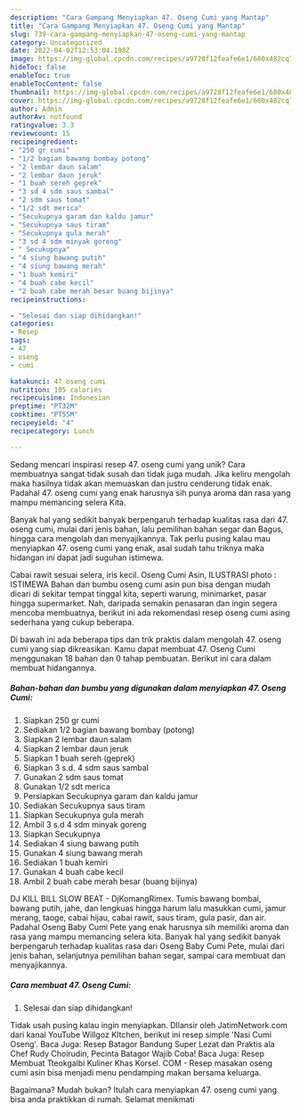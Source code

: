 ```yaml
---
description: "Cara Gampang Menyiapkan 47. Oseng Cumi yang Mantap"
title: "Cara Gampang Menyiapkan 47. Oseng Cumi yang Mantap"
slug: 739-cara-gampang-menyiapkan-47-oseng-cumi-yang-mantap
category: Uncategorized
date: 2022-04-02T12:53:04.198Z
image: https://img-global.cpcdn.com/recipes/a9728f12feafe6e1/680x482cq70/47-oseng-cumi-foto-resep-utama.jpg
hideToc: false
enableToc: true
enableTocContent: false
thumbnail: https://img-global.cpcdn.com/recipes/a9728f12feafe6e1/680x482cq70/47-oseng-cumi-foto-resep-utama.jpg
cover: https://img-global.cpcdn.com/recipes/a9728f12feafe6e1/680x482cq70/47-oseng-cumi-foto-resep-utama.jpg
author: Admin
authorAv: notfound
ratingvalue: 3.3
reviewcount: 15
recipeingredient:
- "250 gr cumi"
- "1/2 bagian bawang bombay potong"
- "2 lembar daun salam"
- "2 lembar daun jeruk"
- "1 buah sereh geprek"
- "3 sd 4 sdm saus sambal"
- "2 sdm saus tomat"
- "1/2 sdt merica"
- "Secukupnya garam dan kaldu jamur"
- "Secukupnya saus tiram"
- "Secukupnya gula merah"
- "3 sd 4 sdm minyak goreng"
- " Secukupnya"
- "4 siung bawang putih"
- "4 siung bawang merah"
- "1 buah kemiri"
- "4 buah cabe kecil"
- "2 buah cabe merah besar buang bijinya"
recipeinstructions:

- "Selesai dan siap dihidangkan!"
categories:
- Resep
tags:
- 47
- oseng
- cumi

katakunci: 47 oseng cumi 
nutrition: 105 calories
recipecuisine: Indonesian
preptime: "PT32M"
cooktime: "PT55M"
recipeyield: "4"
recipecategory: Lunch

---
```





Sedang mencari inspirasi resep 47. oseng cumi yang unik? Cara membuatnya sangat tidak susah dan tidak juga mudah. Jika keliru mengolah maka hasilnya tidak akan memuaskan dan justru cenderung tidak enak. Padahal 47. oseng cumi yang enak harusnya sih punya aroma dan rasa yang mampu memancing selera Kita.





Banyak hal yang sedikit banyak berpengaruh terhadap kualitas rasa dari 47. oseng cumi, mulai dari jenis bahan, lalu pemilihan bahan segar dan Bagus, hingga cara mengolah dan menyajikannya. Tak perlu pusing kalau mau menyiapkan 47. oseng cumi yang enak,      asal sudah tahu triknya maka hidangan ini dapat jadi suguhan istimewa.














Cabai rawit sesuai selera, iris kecil. Oseng Cumi Asin, ILUSTRASI photo : ISTIMEWA Bahan dan bumbu oseng cumi asin pun bisa dengan mudah dicari di sekitar tempat tinggal kita, seperti warung, minimarket, pasar hingga supermarket. Nah, daripada semakin penasaran dan ingin segera mencoba membuatnya, berikut ini ada rekomendasi resep oseng cumi asing sederhana yang cukup beberapa.






Di bawah ini ada beberapa tips dan trik praktis dalam mengolah 47. oseng cumi yang siap dikreasikan. Kamu dapat membuat 47. Oseng Cumi menggunakan 18 bahan dan 0 tahap pembuatan. Berikut ini cara dalam membuat hidangannya.

<!--inarticleads1-->

##### Bahan-bahan dan bumbu yang digunakan dalam menyiapkan 47. Oseng Cumi:

1. Siapkan 250 gr cumi
1. Sediakan 1/2 bagian bawang bombay (potong)
1. Siapkan 2 lembar daun salam
1. Siapkan 2 lembar daun jeruk
1. Siapkan 1 buah sereh (geprek)
1. Siapkan 3 s.d. 4 sdm saus sambal
1. Gunakan 2 sdm saus tomat
1. Gunakan 1/2 sdt merica
1. Persiapkan Secukupnya garam dan kaldu jamur
1. Sediakan Secukupnya saus tiram
1. Siapkan Secukupnya gula merah
1. Ambil 3 s.d 4 sdm minyak goreng
1. Siapkan  Secukupnya
1. Sediakan 4 siung bawang putih
1. Gunakan 4 siung bawang merah
1. Sediakan 1 buah kemiri
1. Gunakan 4 buah cabe kecil
1. Ambil 2 buah cabe merah besar (buang bijinya)


DJ KILL BILL SLOW BEAT - DjKomangRimex. Tumis bawang bombai, bawang putih, jahe, dan lengkuas hingga harum lalu masukkan cumi, jamur merang, taoge, cabai hijau, cabai rawit, saus tiram, gula pasir, dan air. Padahal Oseng Baby Cumi Pete yang enak harusnya sih memiliki aroma dan rasa yang mampu memancing selera kita. Banyak hal yang sedikit banyak berpengaruh terhadap kualitas rasa dari Oseng Baby Cumi Pete, mulai dari jenis bahan, selanjutnya pemilihan bahan segar, sampai cara membuat dan menyajikannya. 

<!--inarticleads2-->

##### Cara membuat 47. Oseng Cumi:


1. Selesai dan siap dihidangkan!

Tidak usah pusing kalau ingin menyiapkan. DIlansir oleh JatimNetwork.com dari kanal YouTube Willgoz KItchen, berikut ini resep simple &#39;Nasi Cumi Oseng&#39;. Baca Juga: Resep Batagor Bandung Super Lezat dan Praktis ala Chef Rudy Choirudin, Pecinta Batagor Wajib Coba! Baca Juga: Resep Membuat Tteokgalbi Kuliner Khas Korsel. COM - Resep masakan oseng cumi asin bisa menjadi menu pendamping makan bersama keluarga. 

Bagaimana? Mudah bukan? Itulah cara menyiapkan 47. oseng cumi yang bisa anda praktikkan di rumah. Selamat menikmati
